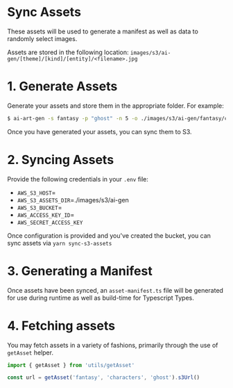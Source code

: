 # Sync Assets
These assets will be used to generate a manifest as well as data to randomly select images.

Assets are stored in the following location: `images/s3/ai-gen/[theme]/[kind]/[entity]/<filename>.jpg`

# 1. Generate Assets
Generate your assets and store them in the appropriate folder. For example:

```sh
$ ai-art-gen -s fantasy -p "ghost" -n 5 -o ./images/s3/ai-gen/fantasy/characters
```

Once you have generated your assets, you can sync them to S3.

# 2. Syncing Assets
Provide the following credentials in your `.env` file:
- `AWS_S3_HOST`=
- `AWS_S3_ASSETS_DIR`=./images/s3/ai-gen
- `AWS_S3_BUCKET`=
- `AWS_ACCESS_KEY_ID`=
- `AWS_SECRET_ACCESS_KEY`

Once configuration is provided and you've created the bucket, you can sync assets via `yarn sync-s3-assets`

# 3. Generating a Manifest
Once assets have been synced, an `asset-manifest.ts` file will be generated for use during runtime as well as build-time for Typescript Types.

# 4. Fetching assets
You may fetch assets in a variety of fashions, primarily through the use of `getAsset` helper.

```js
import { getAsset } from 'utils/getAsset'

const url = getAsset('fantasy', 'characters', 'ghost').s3Url()
```